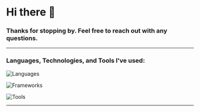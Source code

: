 # Hi there 👋

### Thanks for stopping by. Feel free to reach out with any questions.

---

### Languages, Technologies, and Tools I've used:
![Languages](https://go-skill-icons.vercel.app/api/icons?i=python,java,kotlin,swift,javascript&perline=5)

![Frameworks](https://go-skill-icons.vercel.app/api/icons?i=pytest,playwright,jetpackcompose,firebase,android,apple&perline=6)  

![Tools](https://go-skill-icons.vercel.app/api/icons?i=bash,linux,git,docker,gradle,github,gitlab,bitbucket&perline=5)

---
